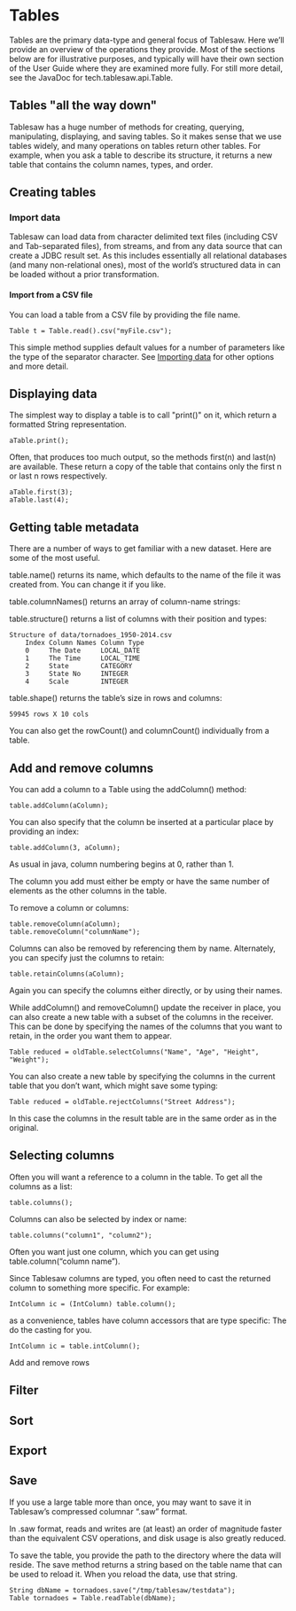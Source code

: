 Tables
======
Tables are the primary data-type and general focus of Tablesaw. Here we’ll provide an overview of the operations they provide. 
Most of the sections below are for illustrative purposes, and typically will have their own section of the User Guide where they are examined more fully. For still more detail, see the JavaDoc for tech.tablesaw.api.Table.

## Tables "all the way down"
Tablesaw has a huge number of methods for creating, querying, manipulating, displaying, and saving tables. So it makes sense that we use tables widely, and many operations on tables return other tables. For example, when you ask a table to describe its structure, it returns a new table that contains the column names, types, and order. 

## Creating tables


### Import data

Tablesaw can load data from character delimited text files (including CSV and Tab-separated files), from streams, and from any data source that can create a JDBC result set. As this includes essentially all relational databases (and many non-relational ones), most of the world’s structured data in can be loaded without a prior transformation. 

#### Import from a CSV file

You can load a table from a CSV file by providing the file name. 

    Table t = Table.read().csv("myFile.csv");
    
This simple method supplies default values for a number of parameters like the type of the separator character. See 
[Importing data](https://jtablesaw.github.io/tablesaw/userguide/importing_data) for other options and more detail.    

## Displaying data

The simplest way to display a table is to call "print()" on it, which return a formatted String representation.
 
    aTable.print();
    
Often, that produces too much output, so the methods first(n) and last(n) are available. These return a copy of the table that contains only the first n or last n rows respectively.

    aTable.first(3);
    aTable.last(4); 

## Getting table metadata

There are a number of ways to get familiar with a new dataset. Here are some of the most useful.

table.name() returns its name, which defaults to the name of the file it was created from. You can change it if you like.

table.columnNames() returns an array of column-name strings: 

table.structure() returns a list of columns with their position and types:

    Structure of data/tornadoes_1950-2014.csv
        Index Column Names Column Type 
        0     The Date     LOCAL_DATE  
        1     The Time     LOCAL_TIME  
        2     State        CATEGORY    
        3     State No     INTEGER     
        4     Scale        INTEGER 
            
           
table.shape() returns the table’s size in rows and columns:

    59945 rows X 10 cols

You can also get the rowCount() and columnCount() individually from a table.

## Add and remove columns

You can add a column to a Table using the addColumn() method:

    table.addColumn(aColumn);
    
You can also specify that the column be inserted at a particular place by providing an index:

    table.addColumn(3, aColumn);
    
As usual in java, column numbering begins at 0, rather than 1.

The column you add must either be empty or have the same number of elements as the other columns in the table.

To remove a column or columns:

    table.removeColumn(aColumn);
    table.removeColumn("columnName");
    
Columns can also be removed by referencing them by name. Alternately, you can specify just the columns to retain:

    table.retainColumns(aColumn);
    
Again you can specify the columns either directly, or by using their names.

While addColumn() and removeColumn() update the receiver in place, you can also create a new table with a subset of the columns in the receiver. This can be done by specifying the names of the columns that you want to retain, in the order you want them to appear.

    Table reduced = oldTable.selectColumns("Name", "Age", "Height", "Weight");

You can also create a new table by specifying the columns in the current table that you don’t want, which might save some typing:

    Table reduced = oldTable.rejectColumns("Street Address");

In this case the columns in the result table are in the same order as in the original.

## Selecting columns

Often you will want a reference to a column in the table. To get all the columns as a list:

    table.columns();
    
Columns can also be selected by index or name:

    table.columns("column1", "column2");

Often you want just one column, which you can get using table.column(“column name”).

Since Tablesaw columns are typed, you often need to cast the returned column to something more specific. For example:

    IntColumn ic = (IntColumn) table.column();

as a convenience, tables have column accessors that are type specific: The do the casting for you.

    IntColumn ic = table.intColumn();
    
Add and remove rows

 
## Filter

 

## Sort

 

## Export

 

## Save

If you use a large table more than once, you may want to save it in Tablesaw’s compressed columnar “.saw” format.

In .saw format, reads and writes are (at least) an order of magnitude faster than the equivalent CSV operations, and disk usage is also greatly reduced.

To save the table, you provide the path to the directory where the data will reside.  The save method returns a string based on the table name that can be used to reload it. When you reload the data, use that string.

    String dbName = tornadoes.save("/tmp/tablesaw/testdata");
    Table tornadoes = Table.readTable(dbName);
